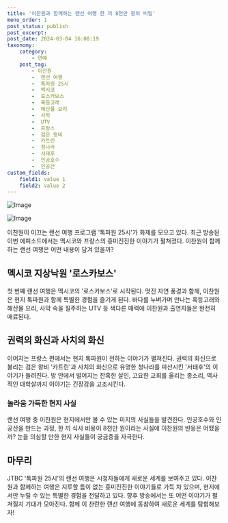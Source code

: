 ```yaml
---
title: '이찬원과 함께하는 랜선 여행 한 끼 8천만 원의 비밀'
menu_order: 1
post_status: publish
post_excerpt: 
post_date: 2024-03-04 16:08:19
taxonomy:
    category:
        - 연예
    post_tag:
        - 이찬원
        -  랜선 여행
        -  톡파원 25시
        -  멕시코
        -  로스카보스
        -  혹등고래
        -  해산물 요리
        -  사막
        -  UTV
        -  프랑스
        -  검은 왕비
        -  카트린
        -  청나라
        -  서태후
        -  인공호수
        -  인공산
custom_fields:
    field1: value 1
    field2: value 2
---
```


![Image](https://ssl.pstatic.net/mimgnews/image/108/2024/03/04/0003218383_001_20240304055001233.jpg?type=w540)

![Image](https://mimgnews.pstatic.net/image/108/2024/03/04/0003218383_002_20240304055001899.jpg?type=w540)

이찬원이 이끄는 랜선 여행 프로그램 '톡파원 25시'가 화제를 모으고 있다. 최근 방송된 이번 에피소드에서는 멕시코와 프랑스의 흥미진진한 이야기가 펼쳐졌다. 이찬원이 함께하는 랜선 여행은 어떤 내용이 담겨 있을까? 
## 멕시코 지상낙원 '로스카보스'
첫 번째 랜선 여행은 멕시코의 '로스카보스'로 시작된다. 멋진 자연 풍경과 함께, 이찬원은 현지 톡파원과 함께 특별한 경험을 즐기게 된다. 바다를 누벼가며 만나는 혹등고래와 해산물 요리, 사막 속을 질주하는 UTV 등 색다른 매력에 이찬원과 출연자들은 완전히 매료된다.
## 권력의 화신과 사치의 화신
이어지는 프랑스 편에서는 현지 톡파원이 전하는 이야기가 펼쳐진다. 권력의 화신으로 불리는 검은 왕비 '카트린'과 사치의 화신으로 유명한 청나라를 파산시킨 '서태후'의 이야기가 들려진다. 방 안에서 벌어지는 잔혹한 살인, 고요한 교회를 울리는 종소리, 역사적인 대학살까지 이야기는 긴장감을 고조시킨다.
### 놀라움 가득한 현지 사실
랜선 여행 중 이찬원은 현지에서만 볼 수 있는 미지의 사실들을 발견한다. 인공호수와 인공산을 만드는 과정, 한 끼 식사 비용이 8천만 원이라는 사실에 이찬원의 반응은 어땠을까? 눈을 의심할 만한 현지 사실들이 궁금증을 자극한다.
## 마무리
JTBC '톡파원 25시'의 랜선 여행은 시청자들에게 새로운 세계를 보여주고 있다. 이찬원과 함께하는 여행은 지루할 틈이 없는 흥미진진한 이야기들로 가득 차 있으며, 현지에서만 누릴 수 있는 특별한 경험을 전달하고 있다. 향후 방송에서는 또 어떤 이야기가 펼쳐질지 기대가 모아진다. 함께 이 찬란한 랜선 여행에 동참하여 새로운 세계를 탐험해보자!

